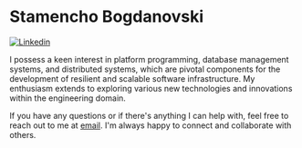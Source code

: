 # Stamencho Bogdanovski

<p align="left">
<a href="https://www.linkedin.com/in/sbogdanovski"><img src="https://img.shields.io/badge/LinkedIn-0077B5?style=for-the-badge&logo=linkedin&logoColor=white" alt="Linkedin" /></a> 
</p>

I possess a keen interest in platform programming, database management systems, and distributed systems, which are pivotal components for the development of resilient and scalable software infrastructure. My enthusiasm extends to exploring various new technologies and innovations within the engineering domain.

If you have any questions or if there's anything I can help with, feel free to reach out to me at [email](mailto:stamencho.bogdanovski@gmail.com). I'm always happy to connect and collaborate with others.
